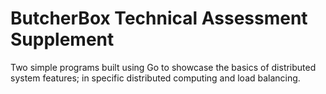 # ButcherBox Technical Assessment Supplement

Two simple programs built using Go to showcase the basics of distributed system features; in specific distributed computing and load balancing.  
